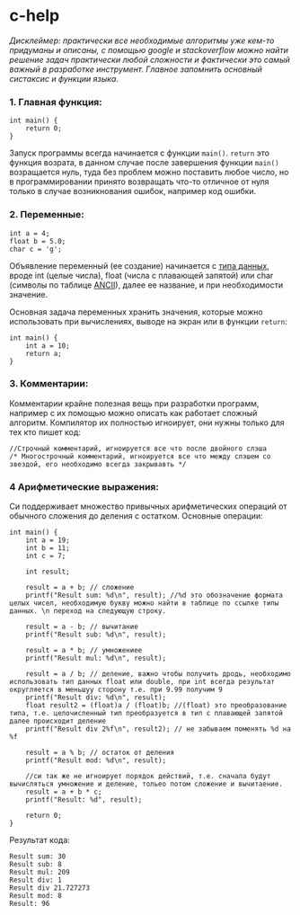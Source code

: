 # c-help

*Дисклеймер: практически все необходимые алгоритмы уже кем-то придуманы и описаны, с помощью google и stackoverflow можно найти решение задач практически любой сложности и фактически это самый важный в разработке инструмент. Главное запомнить основный систаксис и функции языка.*

### 1. Главная функция:
```
int main() {
    return 0;
}
```
Запуск программы всегда начинается с функции `main()`. `return` это функция возрата, в данном случае после завершения функции `main()` возращается нуль, туда без проблем можно поставить любое число, но в программировании принято возвращать что-то отличное от нуля только в случае возникнования ошибок, например код ошибки.

### 2. Переменные:
```
int a = 4;
float b = 5.0;
char c = 'g';
```
Объявление переменный (ее создание) начинается с [типа данных](https://ru.wikipedia.org/wiki/%D0%A1%D0%B8%D1%81%D1%82%D0%B5%D0%BC%D0%B0_%D1%82%D0%B8%D0%BF%D0%BE%D0%B2_%D0%A1%D0%B8), вроде int (целые числа), float (числа с плавающей запятой) или char (символы по таблице [ANCII](https://ru.wikipedia.org/wiki/ASCII)), далее ее название, и при необходимости значение.

Основная задача переменных хранить значения, которые можно использовать при вычислениях, выводе на экран или в функции `return`:
```
int main() {
    int a = 10;
    return a;
}
```

### 3. Комментарии:
Комментарии крайне полезная вещь при разработки программ, например с их помощью можно описать как работает сложный алгоритм. Компилятор их полностью игноирует, они нужны только для тех кто пишет код:
```
//Строчный комментарий, игноируется все что после двойного слэша
/* Многострочный комментарий, игноируется все что между слэшем со звездой, его необходимо всегда закрывавть */
```

### 4 Арифметические выражения: 
Си поддерживает множество привычных арифметических операций от обычного сложения до деления с остатком. Основные операции:
```
int main() {
    int a = 19;
    int b = 11;
    int c = 7;
    
    int result;
    
    result = a + b; // сложение
    printf("Result sum: %d\n", result); //%d это обозначение формата целых чисел, необходимую букву можно найти в таблице по ссылке типы данных. \n переход на следующую строку. 
    
    result = a - b; // вычитание
    printf("Result sub: %d\n", result);
    
    result = a * b; // умножениее
    printf("Result mul: %d\n", result);
    
    result = a / b; // деление, важно чтобы получить дродь, необходимо использовать тип данных float или double, при int всегда результат округляется в меньшуу сторону т.е. при 9.99 получим 9
    printf("Result div: %d\n", result);
    float result2 = (float)a / (float)b; //(float) это преобразование типа, т.е. целочисленный тип преобразуется в тип с плавающей запятой далее происходит деление
    printf("Result div 2%f\n", result2); // не забываем поменять %d на %f
    
    result = a % b; // остаток от деления
    printf("Result mod: %d\n", result);
    
    //си так же не игноирует порядок действий, т.е. сначала будут вычисляться умножение и деление, тольео потом сложение и вычитаение.
    result = a + b * c;
    printf("Result: %d", result);
    
    return 0;
}
```

Результат кода:
```
Result sum: 30
Result sub: 8
Result mul: 209
Result div: 1
Result div 21.727273
Result mod: 8
Result: 96
```


